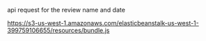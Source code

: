 api request for the review name and date

https://s3-us-west-1.amazonaws.com/elasticbeanstalk-us-west-1-399759106655/resources/bundle.js
